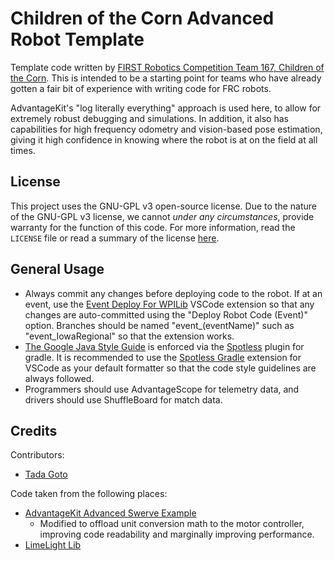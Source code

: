 # Children of the Corn Advanced Robot Template

Template code written by [FIRST Robotics Competition Team 167, Children of the Corn](https://github.com/icrobotics-team167). This is intended to be a starting point for teams who have already gotten a fair bit of experience with writing code for FRC robots.

AdvantageKit's "log literally everything" approach is used here, to allow for extremely robust debugging and simulations. In addition, it also has capabilities for high frequency odometry and vision-based pose estimation, giving it high confidence in knowing where the robot is at on the field at all times.

## License

This project uses the GNU-GPL v3 open-source license. Due to the nature of the GNU-GPL v3 license, we cannot *under any circumstances*, provide warranty for the function of this code. For more information, read the `LICENSE` file or read a summary of the license [here](https://choosealicense.com/licenses/gpl-3.0/).

## General Usage

- Always commit any changes before deploying code to the robot. If at an event, use the [Event Deploy For WPILib](https://marketplace.visualstudio.com/items?itemName=Mechanical-Advantage.event-deploy-wpilib) VSCode extension so that any changes are auto-committed using the "Deploy Robot Code (Event)" option. Branches should be named "event_(eventName)" such as "event_IowaRegional" so that the extension works.
- [The Google Java Style Guide](https://google.github.io/styleguide/javaguide.html) is enforced via the [Spotless](https://github.com/diffplug/spotless) plugin for gradle. It is recommended to use the [Spotless Gradle](https://marketplace.visualstudio.com/items?itemName=richardwillis.vscode-spotless-gradle) extension for VSCode as your default formatter so that the code style guidelines are always followed.
- Programmers should use AdvantageScope for telemetry data, and drivers should use ShuffleBoard for match data.

## Credits

Contributors:

- [Tada Goto](https://github.com/TheComputer314)

Code taken from the following places:

- [AdvantageKit Advanced Swerve Example](https://github.com/Mechanical-Advantage/AdvantageKit/tree/main/example_projects)
  - Modified to offload unit conversion math to the motor controller, improving code readability and marginally improving performance.
- [LimeLight Lib](https://github.com/LimelightVision/limelightlib-wpijava/blob/main/LimelightHelpers.java)
